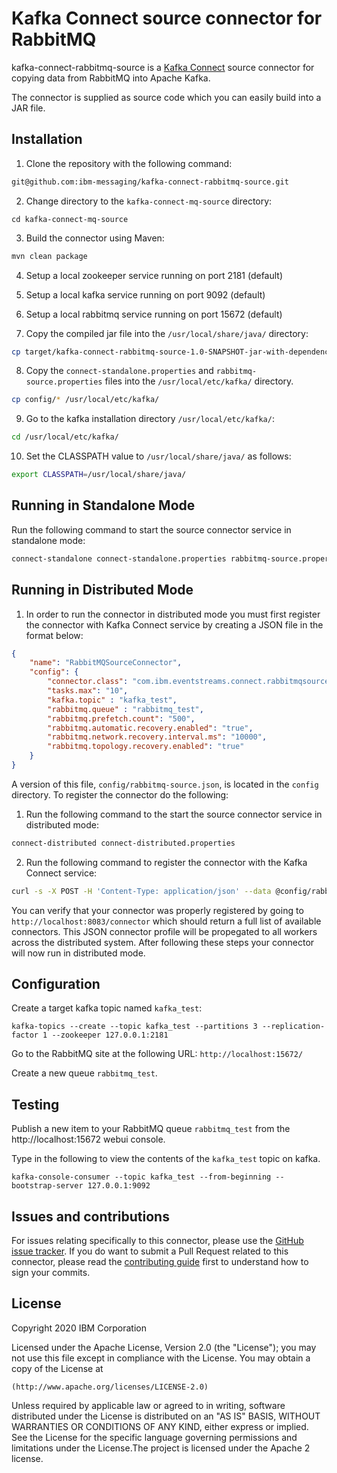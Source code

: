 # Kafka Connect source connector for RabbitMQ
kafka-connect-rabbitmq-source is a [Kafka Connect](http://kafka.apache.org/documentation.html#connect) source connector for copying data from RabbitMQ into Apache Kafka.

The connector is supplied as source code which you can easily build into a JAR file.

## Installation

1. Clone the repository with the following command:

```bash
git@github.com:ibm-messaging/kafka-connect-rabbitmq-source.git
```

2. Change directory to the `kafka-connect-mq-source` directory:

```shell
cd kafka-connect-mq-source
```

3. Build the connector using Maven:

```bash
mvn clean package
```

4. Setup a local zookeeper service running on port 2181 (default) 

5. Setup a local kafka service running on port 9092 (default)

6. Setup a local rabbitmq service running on port 15672 (default)

7. Copy the compiled jar file into the `/usr/local/share/java/` directory:

```bash
cp target/kafka-connect-rabbitmq-source-1.0-SNAPSHOT-jar-with-dependencies.jar /usr/local/share/java/
```

8. Copy the `connect-standalone.properties` and `rabbitmq-source.properties` files into the `/usr/local/etc/kafka/` directory.

```bash
cp config/* /usr/local/etc/kafka/
```

9. Go to the kafka installation directory `/usr/local/etc/kafka/`:

```bash
cd /usr/local/etc/kafka/
```

10. Set the CLASSPATH value to `/usr/local/share/java/` as follows:

```bash
export CLASSPATH=/usr/local/share/java/
```

## Running in Standalone Mode

Run the following command to start the source connector service in standalone mode:

```bash
connect-standalone connect-standalone.properties rabbitmq-source.properties
```

## Running in Distributed Mode

1. In order to run the connector in distributed mode you must first register the connector with
Kafka Connect service by creating a JSON file in the format below:

```json
{
    "name": "RabbitMQSourceConnector",
    "config": {
        "connector.class": "com.ibm.eventstreams.connect.rabbitmqsource.RabbitMQSourceConnector",
        "tasks.max": "10",
        "kafka.topic" : "kafka_test",
        "rabbitmq.queue" : "rabbitmq_test",
        "rabbitmq.prefetch.count": "500",
        "rabbitmq.automatic.recovery.enabled": "true",
        "rabbitmq.network.recovery.interval.ms": "10000",
        "rabbitmq.topology.recovery.enabled": "true"
    }
}
```

A version of this file, `config/rabbitmq-source.json`, is located in the `config` directory.  To register
the connector do the following:

1. Run the following command to the start the source connector service in distributed mode:

```bash
connect-distributed connect-distributed.properties
```

2. Run the following command to register the connector with the Kafka Connect service:

```bash
curl -s -X POST -H 'Content-Type: application/json' --data @config/rabbitmq-source.json http://localhost:8083/connectors
```

You can verify that your connector was properly registered by going to `http://localhost:8083/connector` which 
should return a full list of available connectors.  This JSON connector profile will be propegated to all workers
across the distributed system.  After following these steps your connector will now run in distributed mode.

## Configuration

Create a target kafka topic named `kafka_test`:

```shell
kafka-topics --create --topic kafka_test --partitions 3 --replication-factor 1 --zookeeper 127.0.0.1:2181
```

Go to the RabbitMQ site at the following URL: `http://localhost:15672/`

Create a new queue `rabbitmq_test`.

## Testing

Publish a new item to your RabbitMQ queue `rabbitmq_test` from the http://localhost:15672 webui console. 


Type in the following to view the contents of the `kafka_test` topic on kafka.

```shell
kafka-console-consumer --topic kafka_test --from-beginning --bootstrap-server 127.0.0.1:9092
```

## Issues and contributions
For issues relating specifically to this connector, please use the [GitHub issue tracker](https://github.com/ibm-messaging/kafka-connect-jdbc-sink/issues). If you do want to submit a Pull Request related to this connector, please read the [contributing guide](CONTRIBUTING.md) first to understand how to sign your commits.


## License
Copyright 2020 IBM Corporation

Licensed under the Apache License, Version 2.0 (the "License");
you may not use this file except in compliance with the License.
You may obtain a copy of the License at

    (http://www.apache.org/licenses/LICENSE-2.0)

Unless required by applicable law or agreed to in writing, software
distributed under the License is distributed on an "AS IS" BASIS,
WITHOUT WARRANTIES OR CONDITIONS OF ANY KIND, either express or implied.
See the License for the specific language governing permissions and
limitations under the License.The project is licensed under the Apache 2 license.
